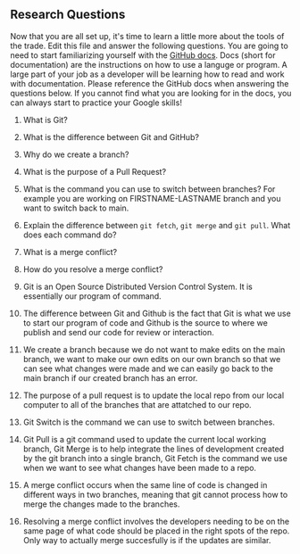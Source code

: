 ## Research Questions 

Now that you are all set up, it's time to learn a little more about the tools of the trade. Edit this file and answer the following questions. You are going to need to start familiarizing yourself with the [GitHub docs](https://docs.github.com/en). Docs (short for documentation) are the instructions on how to use a languge or program. A large part of your job as a developer will be learning how to read and work with documentation. Please reference the GitHub docs when answering the questions below. If you cannot find what you are looking for in the docs, you can always start to practice your Google skills!

1. What is Git?
2. What is the difference between Git and GitHub?
3. Why do we create a branch? 
4. What is the purpose of a Pull Request?
5. What is the command you can use to switch between branches? For example you are working on FIRSTNAME-LASTNAME branch and you want to switch back to main.
6. Explain the difference between `git fetch`, `git merge` and `git pull`. What does each command do?
7. What is a merge conflict?
8. How do you resolve a merge conflict?


1. Git is an Open Source Distributed Version Control System. It is essentially our 
program of command. 

2. The difference between Git and Github is the fact that Git is what we use to start 
our program of code and Github is the source to where we publish and send our code 
for review or interaction. 

3. We create a branch because we do not want to make edits on the main branch, we 
want to make our own edits on our own branch so that we can see what changes were 
made and we can easily go back to the main branch if our created branch has an error. 

4. The purpose of a pull request is to update the local repo from our local computer 
to all of the branches that are attatched to our repo. 

5. Git Switch is the command we can use to switch between branches. 

6. Git Pull is a git command used to update the current local working branch, Git Merge is to 
help integrate the lines of development created by the git branch into a single branch, Git 
Fetch is the command we use when we want to see what changes have been made to a repo. 

7. A merge conflict occurs when the same line of code is changed in different ways in two 
branches, meaning that git cannot process how to merge the changes made to the branches. 

8. Resolving a merge conflict involves the developers needing to be on the same page of what 
code should be placed in the right spots of the repo. Only way to actually merge succesfully is 
if the updates are similar. 
